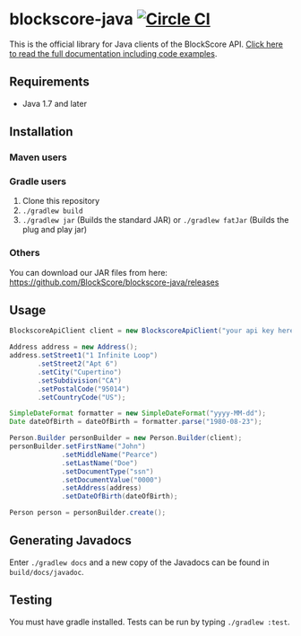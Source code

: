 # blockscore-java [![Circle CI](https://circleci.com/gh/BlockScore/blockscore-java/tree/java-4.0.svg?style=shield)](https://circleci.com/gh/BlockScore/blockscore-java/tree/java-4.0)

This is the official library for Java clients of the BlockScore API. [Click here to read the full documentation including code examples](http://docs.blockscore.com/v4.0/java/).

## Requirements

- Java 1.7 and later

## Installation

### Maven users

### Gradle users

1. Clone this repository
2. `./gradlew build`
3. `./gradlew jar` (Builds the standard JAR) or `./gradlew fatJar` (Builds the plug and play jar)

### Others

You can download our JAR files from here: https://github.com/BlockScore/blockscore-java/releases

## Usage

```java
BlockscoreApiClient client = new BlockscoreApiClient("your api key here");

Address address = new Address();
address.setStreet1("1 Infinite Loop")
       .setStreet2("Apt 6")
       .setCity("Cupertino")
       .setSubdivision("CA")
       .setPostalCode("95014")
       .setCountryCode("US");

SimpleDateFormat formatter = new SimpleDateFormat("yyyy-MM-dd");
Date dateOfBirth = dateOfBirth = formatter.parse("1980-08-23");

Person.Builder personBuilder = new Person.Builder(client);
personBuilder.setFirstName("John")
             .setMiddleName("Pearce")
             .setLastName("Doe")
             .setDocumentType("ssn")
             .setDocumentValue("0000")
             .setAddress(address)
             .setDateOfBirth(dateOfBirth);

Person person = personBuilder.create();
```

## Generating Javadocs

Enter `./gradlew docs` and a new copy of the Javadocs can be found in `build/docs/javadoc`.

## Testing

You must have gradle installed. Tests can be run by typing `./gradlew :test`.
